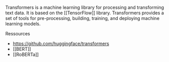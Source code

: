 Transformers is a machine learning library for processing and transforming text data. It is based on the [[TensorFlow]] library. Transformers provides a set of tools for pre-processing, building, training, and deploying machine learning models.


Ressources
* https://github.com/huggingface/transformers
* [[BERT]]
* [[RoBERTa]]

